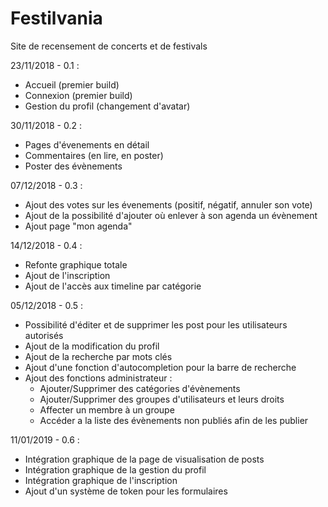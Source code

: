 # Festilvania
Site de recensement de concerts et de festivals

23/11/2018 - 0.1 :
- Accueil (premier build)
- Connexion (premier build)
- Gestion du profil (changement d'avatar)

30/11/2018 - 0.2 :
- Pages d'évenements en détail
- Commentaires (en lire, en poster)
- Poster des évènements

07/12/2018 - 0.3 :
- Ajout des votes sur les évenements (positif, négatif, annuler son vote)
- Ajout de la possibilité d'ajouter où enlever à son agenda un évènement
- Ajout page "mon agenda"

14/12/2018 - 0.4 :
- Refonte graphique totale
- Ajout de l'inscription
- Ajout de l'accès aux timeline par catégorie

05/12/2018 - 0.5 :
- Possibilité d'éditer et de supprimer les post pour les utilisateurs autorisés
- Ajout de la modification du profil
- Ajout de la recherche par mots clés
- Ajout d'une fonction d'autocompletion pour la barre de recherche
- Ajout des fonctions administrateur :
  - Ajouter/Supprimer des catégories d'évènements
  - Ajouter/Supprimer des groupes d'utilisateurs et leurs droits
  - Affecter un membre à un groupe
  - Accéder a la liste des évènements non publiés afin de les publier

11/01/2019 - 0.6 :
- Intégration graphique de la page de visualisation de posts
- Intégration graphique de la gestion du profil
- Intégration graphique de l'inscription
- Ajout d'un système de token pour les formulaires
